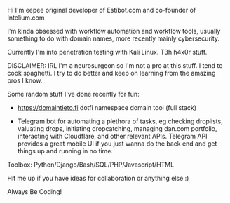 Hi I'm eepee original developer of Estibot.com and co-founder of Intelium.com

I'm kinda obsessed with workflow automation and workflow tools, usually something 
to do with domain names, more recently mainly cybersecurity.

Currently I'm into penetration testing with Kali Linux. T3h h4x0r stuff.

DISCLAIMER: IRL I'm a neurosurgeon so I'm not a pro at this stuff. I tend to cook spaghetti.
I try to do better and keep on learning from the amazing pros I know.

Some random stuff I've done recently for fun:

- https://domaintieto.fi dotfi namespace domain tool (full stack)

- Telegram bot for automating a plethora of tasks, eg checking droplists, valuating drops, initiating 
  dropcatching, managing dan.com portfolio, interacting with Cloudflare, and other relevant APIs. 
  Telegram API provides a great mobile UI if you just wanna do the back end and get things up and 
  running in no time.
  
Toolbox:
Python/Django/Bash/SQL/PHP/Javascript/HTML

Hit me up if you have ideas for collaboration or anything else :)

Always Be Coding!




